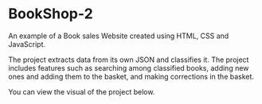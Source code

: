 # BookShop-2

An example of a Book sales Website created using HTML, CSS and JavaScript.

The project extracts data from its own JSON and classifies it. The project includes features such as searching among classified books, adding new ones and adding them to the basket, and making corrections in the basket.

You can view the visual of the project below.
